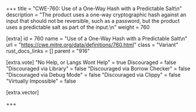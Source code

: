 +++
title = "CWE-760: Use of a One-Way Hash with a Predictable Salt\n"
description = "The product uses a one-way cryptographic hash against an input that should not be reversible, such as a password, but the product uses a predictable salt as part of the input.\n"
weight = 760

[extra]
id = 760
name = "Use of a One-Way Hash with a Predictable Salt\n"
url = "https://cwe.mitre.org/data/definitions/760.html"
class = "Variant"
rust_docs_links = []
parent = "916"

[extra.vote]
"No Help, or Langs Wont Help" = true
Discouraged = false
"Discouraged via Library" = false
"Discouraged via Borrow Checker" = false
"Discouraged via Debug Mode" = false
"Discouraged via Clippy" = false
"Virtually Impossible" = false

[extra.vector]

+++